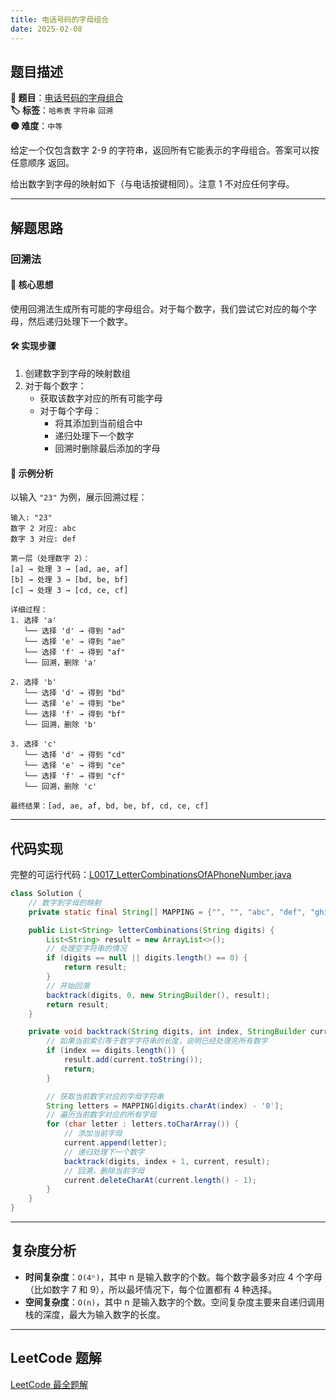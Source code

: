 ```yaml
---
title: 电话号码的字母组合
date: 2025-02-08
---
```


## 题目描述

**🔗 题目**：[电话号码的字母组合](https://leetcode.cn/problems/letter-combinations-of-a-phone-number/)  
**🏷️ 标签**：`哈希表` `字符串` `回溯`  
**🟡 难度**：`中等`  

给定一个仅包含数字 2-9 的字符串，返回所有它能表示的字母组合。答案可以按 任意顺序 返回。

给出数字到字母的映射如下（与电话按键相同）。注意 1 不对应任何字母。

---

## 解题思路

### 回溯法

#### 📝 核心思想
使用回溯法生成所有可能的字母组合。对于每个数字，我们尝试它对应的每个字母，然后递归处理下一个数字。

#### 🛠️ 实现步骤
1. 创建数字到字母的映射数组
2. 对于每个数字：
   - 获取该数字对应的所有可能字母
   - 对于每个字母：
     - 将其添加到当前组合中
     - 递归处理下一个数字
     - 回溯时删除最后添加的字母

#### 🧩 示例分析
以输入 `"23"` 为例，展示回溯过程：

```text
输入: "23"
数字 2 对应: abc
数字 3 对应: def

第一层（处理数字 2）：
[a] → 处理 3 → [ad, ae, af]
[b] → 处理 3 → [bd, be, bf]
[c] → 处理 3 → [cd, ce, cf]

详细过程：
1. 选择 'a'
   └── 选择 'd' → 得到 "ad"
   └── 选择 'e' → 得到 "ae"
   └── 选择 'f' → 得到 "af"
   └── 回溯，删除 'a'

2. 选择 'b'
   └── 选择 'd' → 得到 "bd"
   └── 选择 'e' → 得到 "be"
   └── 选择 'f' → 得到 "bf"
   └── 回溯，删除 'b'

3. 选择 'c'
   └── 选择 'd' → 得到 "cd"
   └── 选择 'e' → 得到 "ce"
   └── 选择 'f' → 得到 "cf"
   └── 回溯，删除 'c'

最终结果：[ad, ae, af, bd, be, bf, cd, ce, cf]
```

---

## 代码实现

完整的可运行代码：[L0017_LetterCombinationsOfAPhoneNumber.java](../src/main/java/L0017_LetterCombinationsOfAPhoneNumber.java)

```java
class Solution {
    // 数字到字母的映射
    private static final String[] MAPPING = {"", "", "abc", "def", "ghi", "jkl", "mno", "pqrs", "tuv", "wxyz"};

    public List<String> letterCombinations(String digits) {
        List<String> result = new ArrayList<>();
        // 处理空字符串的情况
        if (digits == null || digits.length() == 0) {
            return result;
        }
        // 开始回溯
        backtrack(digits, 0, new StringBuilder(), result);
        return result;
    }

    private void backtrack(String digits, int index, StringBuilder current, List<String> result) {
        // 如果当前索引等于数字字符串的长度，说明已经处理完所有数字
        if (index == digits.length()) {
            result.add(current.toString());
            return;
        }

        // 获取当前数字对应的字母字符串
        String letters = MAPPING[digits.charAt(index) - '0'];
        // 遍历当前数字对应的所有字母
        for (char letter : letters.toCharArray()) {
            // 添加当前字母
            current.append(letter);
            // 递归处理下一个数字
            backtrack(digits, index + 1, current, result);
            // 回溯，删除当前字母
            current.deleteCharAt(current.length() - 1);
        }
    }
}
```

---

## 复杂度分析

- **时间复杂度**：`O(4ⁿ)`，其中 n 是输入数字的个数。每个数字最多对应 4 个字母（比如数字 7 和 9），所以最坏情况下，每个位置都有 4 种选择。
- **空间复杂度**：`O(n)`，其中 n 是输入数字的个数。空间复杂度主要来自递归调用栈的深度，最大为输入数字的长度。

---

## LeetCode 题解

[LeetCode 最全题解](https://github.com/LjyYano/LeetCode) 